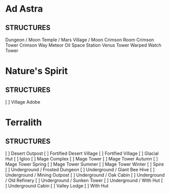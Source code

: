 # Ad Astra

## STRUCTURES

Dungeon / Moon
Temple / Mars
Village / Moon
Crimson Room
Crimson Tower
Crimson Way
Meteor
Oil
Space Station
Venus Tower
Warped Watch Tower

# Nature's Spirit

## STRUCTURES

[ ] Village Adobe

# Terralith

## STRUCTURES

[ ] Desert Outpost
[ ] Fortified Desert Village
[ ] Fortified Village
[ ] Glacial Hut
[ ] Igloo
[ ] Mage Complex
[ ] Mage Tower
[ ] Mage Tower Autumn
[ ] Mage Tower Spring
[ ] Mage Tower Summer
[ ] Mage Tower Winter
[ ] Spire
[ ] Underground / Frosted Dungeon
[ ] Underground / Giant Bee Hive
[ ] Underground / Mining Outpost
[ ] Underground / Oak Cabin
[ ] Underground / Old Refinery
[ ] Underground / Sunken Tower
[ ] Underground / With Hut
[ ] Underground Cabin
[ ] Valley Lodge
[ ] With Hut